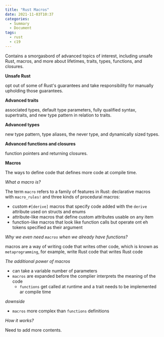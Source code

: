 ```yaml
---
title: "Rust Macros"
date: 2021-11-03T10:37
categories:
  - Summary
  - Document
tags:
  - rust
  - c19
---
```



Contains a smorgasbord of advanced topics of interest, including unsafe Rust, macros, and more about lifetimes, traits, types, functions, and closures.

**Unsafe Rust**

opt out of some of Rust's guarantees and take responsibility for manually upholding those guarantees.


**Advanced traits**

associated types, default type parameters, fully qualified syntax, supertraits, and new type pattern in relation to traits.

**Advanced types**

new type pattern, type aliases, the never type, and dynamically sized types.


**Advanced functions and closures**

function pointers and returning closures.


**Macros**

The ways to define code that defines more code at compile time.


*What a macro is?*

The term `macro` refers to a family of features in Rust: declarative macros with `macro_rules!` and three kinds of procedural macros:

* custom `#[derive]` macros that specify code added with the `derive` attribute used on structs and enums
* attribute-like macros that define custom attributes usable on any item
* function-like macros that look like function calls but operate ont eh tokens specified as their argument


*Why we even need `macros` when we already have functions?*

macros are a way of writing code that writes other code, which is known as `metaprogramming`, for example, write Rust code that writes Rust code


*The additional power of macros*

* can take a variable number of parameters
* `macros` are expanded before the complier interprets the meaning of the code
  * `functions` get called at runtime and a trait needs to be implemented ar compile time

*downside*
* `macros` more complex than `functions` definitions


*How it works?*

Need to add more contents.
